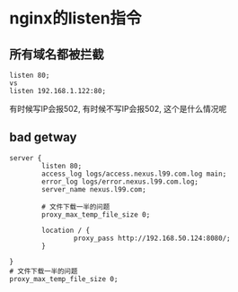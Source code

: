# nginx的listen指令

## 所有域名都被拦截

	listen 80;
	vs
	listen 192.168.1.122:80;
有时候写IP会报502, 有时候不写IP会报502, 这个是什么情况呢

## bad  getway

	server {
	        listen 80;
	        access_log logs/access.nexus.l99.com.log main;
	        error_log logs/error.nexus.l99.com.log;
	        server_name nexus.l99.com;
	        
			# 文件下载一半的问题
			proxy_max_temp_file_size 0;

	        location / {
	                proxy_pass http://192.168.50.124:8080/;
	        }

	}
	# 文件下载一半的问题
	proxy_max_temp_file_size 0;


